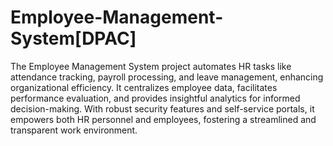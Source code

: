 # Employee-Management-System[DPAC]

The Employee Management System project automates HR tasks like attendance tracking, payroll processing, and leave management, enhancing organizational efficiency. It centralizes employee data, facilitates performance evaluation, and provides insightful analytics for informed decision-making. With robust security features and self-service portals, it empowers both HR personnel and employees, fostering a streamlined and transparent work environment.
